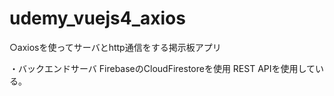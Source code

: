 # udemy_vuejs4_axios

○axiosを使ってサーバとhttp通信をする掲示板アプリ

・バックエンドサーバ
FirebaseのCloudFirestoreを使用
REST APIを使用している。
